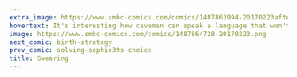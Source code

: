 ```yaml
---
extra_image: https://www.smbc-comics.com/comics/1487863994-20170223after.png
hovertext: It's interesting how caveman can speak a language that won't exist for 50,000 years, but they still have trouble with article usage.
image: https://www.smbc-comics.com/comics/1487864728-20170223.png
next_comic: birth-strategy
prev_comic: solving-sophie39s-choice
title: Swearing
---
```



